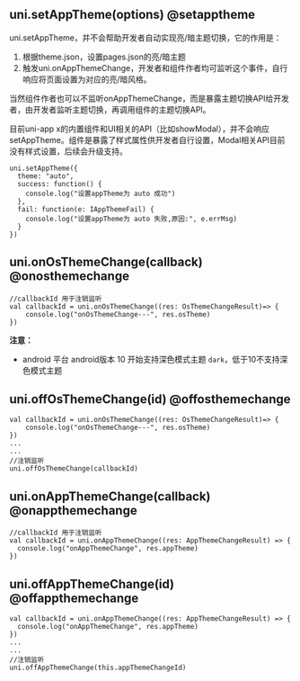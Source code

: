 ## uni.setAppTheme(options) @setapptheme

<!-- UTSAPIJSON.setAppTheme.description -->

uni.setAppTheme，并不会帮助开发者自动实现亮/暗主题切换，它的作用是：
1. 根据theme.json，设置pages.json的亮/暗主题
2. 触发uni.onAppThemeChange，开发者和组件作者均可监听这个事件，自行响应将页面设置为对应的亮/暗风格。

当然组件作者也可以不监听onAppThemeChange，而是暴露主题切换API给开发者，由开发者监听主题切换，再调用组件的主题切换API。

目前uni-app x的内置组件和UI相关的API（比如showModal），并不会响应setAppTheme。组件是暴露了样式属性供开发者自行设置，Modal相关API目前没有样式设置，后续会升级支持。

<!-- UTSAPIJSON.setAppTheme.compatibility -->

<!-- UTSAPIJSON.setAppTheme.param -->

<!-- UTSAPIJSON.setAppTheme.returnValue -->

```uts
uni.setAppTheme({
  theme: "auto",
  success: function() {
    console.log("设置appTheme为 auto 成功")
  },
  fail: function(e: IAppThemeFail) {
    console.log("设置appTheme为 auto 失败,原因:", e.errMsg)
  }
})
```

<!-- UTSAPIJSON.setAppTheme.tutorial -->

## uni.onOsThemeChange(callback) @onosthemechange

<!-- UTSAPIJSON.onOsThemeChange.description -->

<!-- UTSAPIJSON.onOsThemeChange.compatibility -->

<!-- UTSAPIJSON.onOsThemeChange.param -->

<!-- UTSAPIJSON.onOsThemeChange.returnValue -->

```uts
//callbackId 用于注销监听
val callbackId = uni.onOsThemeChange((res: OsThemeChangeResult)=> {
    console.log("onOsThemeChange---", res.osTheme)
})
```

<!-- UTSAPIJSON.onOsThemeChange.tutorial -->

**注意：**
+ android 平台 android版本 10 开始支持深色模式主题 `dark`，低于10不支持深色模式主题

## uni.offOsThemeChange(id) @offosthemechange

<!-- UTSAPIJSON.offOsThemeChange.description -->

<!-- UTSAPIJSON.offOsThemeChange.compatibility -->

<!-- UTSAPIJSON.offOsThemeChange.param -->

<!-- UTSAPIJSON.offOsThemeChange.returnValue -->

```uts
val callbackId = uni.onOsThemeChange((res: OsThemeChangeResult)=> {
    console.log("onOsThemeChange---", res.osTheme)
})
...
...
//注销监听
uni.offOsThemeChange(callbackId)
```

<!-- UTSAPIJSON.offOsThemeChange.tutorial -->

## uni.onAppThemeChange(callback) @onappthemechange

<!-- UTSAPIJSON.onAppThemeChange.description -->

<!-- UTSAPIJSON.onAppThemeChange.compatibility -->

<!-- UTSAPIJSON.onAppThemeChange.param -->

<!-- UTSAPIJSON.onAppThemeChange.returnValue -->

```uts
//callbackId 用于注销监听
val callbackId = uni.onAppThemeChange((res: AppThemeChangeResult) => {
  console.log("onAppThemeChange", res.appTheme)
})
```

<!-- UTSAPIJSON.onAppThemeChange.tutorial -->

## uni.offAppThemeChange(id) @offappthemechange

<!-- UTSAPIJSON.offAppThemeChange.description -->

<!-- UTSAPIJSON.offAppThemeChange.compatibility -->

<!-- UTSAPIJSON.offAppThemeChange.param -->

<!-- UTSAPIJSON.offAppThemeChange.returnValue -->

```uts
val callbackId = uni.onAppThemeChange((res: AppThemeChangeResult) => {
  console.log("onAppThemeChange", res.appTheme)
})
...
...
//注销监听
uni.offAppThemeChange(this.appThemeChangeId)
```

<!-- UTSAPIJSON.offAppThemeChange.tutorial -->

<!-- UTSAPIJSON.general_type.name -->

<!-- UTSAPIJSON.general_type.param -->
